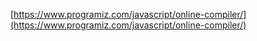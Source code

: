 [https://www.programiz.com/javascript/online-compiler/](https://www.programiz.com/javascript/online-compiler/)
